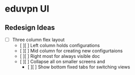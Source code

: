 # eduvpn UI

## Redesign Ideas
- [ ] Three column flex layout
  - [ ][ ] Left column holds configurations
  - [ ][ ] Mid column for creating new configurtaions
  - [ ][ ] Right most for always visible doc
  - [ ][ ] Collapse all on smaller screens and 
    - [ ][ ] Show bottom fixed tabs for switching views
